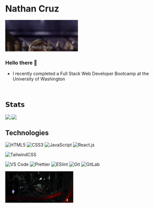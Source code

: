<!-- <img src="./assets/" width="1200" height="200"> -->
<h1 align="left">
Nathan Cruz
</h1>

<img src="./assets/hellothereobi.gif" height="100">


### Hello there 👋

- I recently completed a Full Stack Web Developer Bootcamp at the University of Washington



</br>

## 𝗦𝘁𝗮𝘁𝘀

<a href="https://github.com/crzn24/github-readme-stats">
  <img height=200 align="center" src="https://github-readme-stats.vercel.app/api?username=crzn24&theme=shades-of-purple&show_icons=true" />
</a>
<a href="https://github.com/crzn24/convoychat">
  <img height=200 align="center" src="https://github-readme-stats.vercel.app/api/top-langs?username=crzn24&langs_count=8&card_width=320&layout=donut&theme=shades-of-purple" />
</a>

<!-- ![crzn24's GitHub stats](https://github-readme-stats.vercel.app/api?username=crzn24&theme=shades-of-purple&show_icons=true)

[![Top Langs](https://github-readme-stats.vercel.app/api/top-langs/?username=crzn24&layout=donut&theme=shades-of-purple)](https://github.com/crzn24/github-readme-stats) -->




## Technologies

![HTML5](https://img.shields.io/badge/-HTML5-%23E44D27?style=flat-square&logo=html5&logoColor=ffffff)
![CSS3](https://img.shields.io/badge/-CSS3-%231572B6?style=flat-square&logo=css3)
![JavaScript](https://img.shields.io/badge/-JavaScript-%23F7DF1C?style=flat-square&logo=javascript&logoColor=000000&labelColor=%23F7DF1C&color=%23FFCE5A)
![React.js](https://img.shields.io/badge/-React.js-%23282C34?style=flat-square&logo=react)
<!-- ![Next.js](https://img.shields.io/badge/-Next.js-%23000000?style=flat-square&logo=nextdotjs)
![TypeScript](https://img.shields.io/badge/-TypeScript-007ACC?style=flat-square&logo=typescript&logoColor=white)
![Vue.js](https://img.shields.io/badge/-Vue.js-%232c3e50?style=flat-square&logo=vuedotjs)
![Nuxt](https://img.shields.io/badge/-Nuxt.js-%23282C34?style=flat-square&logo=nuxtdotjs) -->

![TailwindCSS](https://img.shields.io/badge/-TailwindCSS-%231a202c?style=flat-square&logo=tailwind-css)
<!-- ![Less](https://img.shields.io/badge/-Less-%231d365d?style=flat-square&logo=less&logoColor=ffffff)
![Sass](https://img.shields.io/badge/-Sass-%23CC6699?style=flat-square&logo=sass&logoColor=ffffff)
![Stylus](https://img.shields.io/badge/-Stylus-%23333333?style=flat-square&logo=stylus)
![UnoCSS](https://img.shields.io/badge/-UnoCSS-%23333333?style=flat-square&logo=unocss)
![WindiCSS](https://img.shields.io/badge/-WindiCSS-%23000000?style=flat-square&logo=tailwind-css&&logoColor=48B0F1) -->

![VS Code](https://img.shields.io/badge/-VSCode-%23007ACC?style=flat-square&logo=visual-studio-code)
![Prettier](https://img.shields.io/badge/-Prettier-%23F7B93E?style=flat-square&logo=prettier&logoColor=ffffff)
![ESlint](https://img.shields.io/badge/-ESLint-%234B32C3?style=flat-square&logo=eslint)
![Git](https://img.shields.io/badge/-Git-%23F05032?style=flat-square&logo=git&logoColor=%23ffffff)
![GitLab](https://img.shields.io/badge/-GitLab-FCA121?style=flat-square&logo=gitlab)

<!-- ![Webpack](https://img.shields.io/badge/-Webpack-%232C3A42?style=flat-square&logo=webpack)
![Rollup](https://img.shields.io/badge/-Rollup-%23EC4A3F?style=flat-square&logo=rollupdotjs&logoColor=ffffff)
![Vite](https://img.shields.io/badge/-Vite-%23646CFF?style=flat-square&logo=vite&logoColor=ffffff) -->


<!-- ![Netlify](https://img.shields.io/badge/-Netlify-%2300C7B7?style=flat-square&logo=netlify&logoColor=ffffff)
![Vercel](https://img.shields.io/badge/-Vercel-%23ffffff?style=flat-square&logo=vercel&logoColor=000000)
![Railway](https://img.shields.io/badge/-Railway-%230B0D0E?style=flat-square&logo=railway)
![Render](https://img.shields.io/badge/-Render-%2346E3B7?style=flat-square&logo=render&logoColor=ffffff) -->



<img src="./assets/grogushock.gif" height="100">



<!--
**crzn24/crzn24** is a ✨ _special_ ✨ repository because its `README.md` (this file) appears on your GitHub profile.

Here are some ideas to get you started:

- 🔭 I’m currently working on ...
- 🌱 I’m currently learning ...
- 👯 I’m looking to collaborate on ...
- 🤔 I’m looking for help with ...
- 💬 Ask me about ...
- 📫 How to reach me: ...
- 😄 Pronouns: ...
- ⚡ Fun fact: ...
-->
